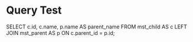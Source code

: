 # Query Test

SELECT c.id, c.name, p.name AS parent_name
FROM mst_child AS c
LEFT JOIN mst_parent AS p ON c.parent_id = p.id;
